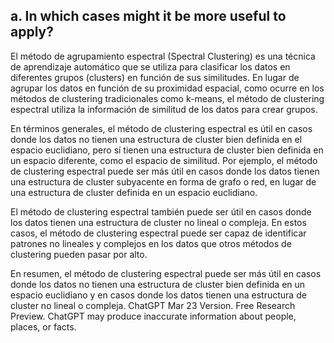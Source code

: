 ## a. In which cases might it be more useful to apply?

El método de agrupamiento espectral (Spectral Clustering) es una técnica de aprendizaje automático que se utiliza para clasificar los datos en diferentes grupos (clusters) en función de sus similitudes. En lugar de agrupar los datos en función de su proximidad espacial, como ocurre en los métodos de clustering tradicionales como k-means, el método de clustering espectral utiliza la información de similitud de los datos para crear grupos.

En términos generales, el método de clustering espectral es útil en casos donde los datos no tienen una estructura de cluster bien definida en el espacio euclidiano, pero sí tienen una estructura de cluster bien definida en un espacio diferente, como el espacio de similitud. Por ejemplo, el método de clustering espectral puede ser más útil en casos donde los datos tienen una estructura de cluster subyacente en forma de grafo o red, en lugar de una estructura de cluster definida en un espacio euclidiano.

El método de clustering espectral también puede ser útil en casos donde los datos tienen una estructura de cluster no lineal o compleja. En estos casos, el método de clustering espectral puede ser capaz de identificar patrones no lineales y complejos en los datos que otros métodos de clustering pueden pasar por alto.

En resumen, el método de clustering espectral puede ser más útil en casos donde los datos no tienen una estructura de cluster bien definida en un espacio euclidiano y en casos donde los datos tienen una estructura de cluster no lineal o compleja.
ChatGPT Mar 23 Version. Free Research Preview. ChatGPT may produce inaccurate information about people, places, or facts.